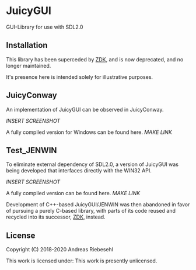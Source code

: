 # JuicyGUI



GUI-Library for use with SDL2.0



## Installation

This library has been superceded by [ZDK](https://github.com/ZaidaTek/ZDK), and is now deprecated, and no longer maintained.

It's presence here is intended solely for illustrative purposes.



## JuicyConway

An implementation of JuicyGUI can be observed in JuicyConway.

*INSERT SCREENSHOT*

A fully compiled version for Windows can be found here. *MAKE LINK*



## Test_JENWIN

To eliminate external dependency of SDL2.0, a version of JuicyGUI was being developed that interfaces directly with the WIN32 API.

*INSERT SCREENSHOT*

A fully compiled version can be found here. *MAKE LINK*

Development of C++-based JuicyGUI/JENWIN was then abandoned in favor of pursuing a purely C-based library, with parts of its code reused and recycled into its successor, [ZDK](https://github.com/ZaidaTek/ZDK), instead.


## License

Copyright (C) 2018-2020 Andreas Riebesehl

This work is licensed under: This work is presently unlicensed.
